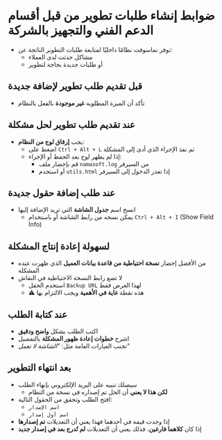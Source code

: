 <rtl>

# ضوابط إنشاء طلبات تطوير من قبل أقسام الدعم الفني والتجهيز بالشركة

- توفر نماسوفت نظامًا داخليًا لمتابعة طلبات التطوير الناتجة عن:
  - مشاكل حدثت لدى العملاء
  - أو طلبات جديدة بحاجة لتطوير

## قبل تقديم طلب تطوير لإضافة جديدة
- تأكد أن الميزة المطلوبة **غير موجودة** بالفعل بالنظام

## عند تقديم طلب تطوير لحل مشكلة
- يجب **إرفاق لوج من النظام**:
  - اضغط على `Ctrl + Alt + L` ثم نفذ الإجراء الذي أدى إلى المشكلة
  - إذا لم يظهر لوج بعد الحفظ أو الإجراء:
    - قم بإحضار ملف `namasoft.log` من السيرفر
    - أو استخدم `utils.html` إذا تعذر الدخول إلى السيرفر

## عند طلب إضافة حقول جديدة
- انسخ اسم **جدول الشاشة** التي تريد الإضافة إليها
  - يمكن نسخه من رابط الشاشة أو باستخدام `Ctrl + Alt + I` (Show Field Info)

## لسهولة إعادة إنتاج المشكلة
- من الأفضل إحضار **نسخة احتياطية من قاعدة بيانات العميل** الذي ظهرت عنده المشكلة
- لا تضع رابط النسخة الاحتياطية في النقاش
  - استخدم الحقل `Backup URL` لهذا الغرض فقط
  - ⚠️ هذه نقطة **غاية في الأهمية** ويجب الالتزام بها

## عند كتابة الطلب
- اكتب الطلب بشكل **واضح ودقيق**
- اشرح **خطوات إعادة ظهور المشكلة** بالتفصيل
- تجنب العبارات العامة مثل: *"الشاشة لا تعمل"*

## بعد انتهاء التطوير
- سيصلك تنبيه على البريد الإلكتروني بإنهاء الطلب
  - **لكن هذا لا يعني** أن الحل تم إصداره في نسخة من النظام
- افتح الطلب وتحقق من الحقول التالية:
  - `اسم الإصدار`
  - `اسم أول إصدار`
- إذا وجدت قيمة في أحدهما فهذا يعني أن التعديلات **تم إصدارها**
- إذا كان **كلاهما فارغين**، فذلك يعني أن التعديلات **لم تُدرج بعد في إصدار جديد**

</rtl>